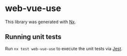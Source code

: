 # web-vue-use

This library was generated with [Nx](https://nx.dev).

## Running unit tests

Run `nx test web-vue-use` to execute the unit tests via [Jest](https://jestjs.io).
